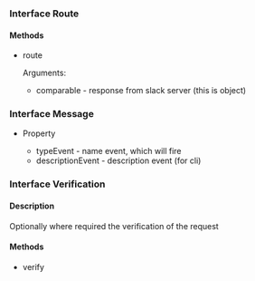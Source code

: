 ### Interface Route

#### Methods

- route
  
   Arguments:
   
   * comparable - response from slack server (this is object)
   
### Interface Message

- Property
   
    * typeEvent - name event, which will fire 
    * descriptionEvent - description event (for cli)
         
   
### Interface Verification
#### Description

Optionally where required the verification of the request

#### Methods

- verify
  